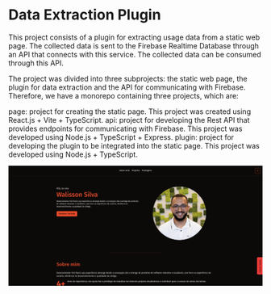 # Data Extraction Plugin

This project consists of a plugin for extracting usage data from a static web page. The collected data is sent to the Firebase Realtime Database through an API that connects with this service. The collected data can be consumed through this API.

The project was divided into three subprojects: the static web page, the plugin for data extraction and the API for communicating with Firebase. Therefore, we have a monorepo containing three projects, which are:

page: project for creating the static page. This project was created using React.js + Vite + TypeScript.
api: project for developing the Rest API that provides endpoints for communicating with Firebase. This project was developed using Node.js + TypeScript + Express.
plugin: project for developing the plugin to be integrated into the static page. This project was developed using Node.js + TypeScript.

![Screenshot da página estática desenvolvida.](./static-page.png)
